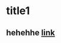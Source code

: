 # title1

hehehhe
[link](http://htmlpreview.github.io/?https://github.com/asdiijj/ApiTest/blob/master/folder/test.html)
----
